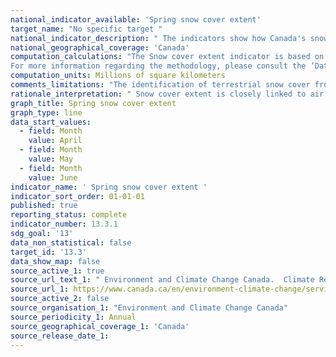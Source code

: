 ```yaml
---
national_indicator_available: 'Spring snow cover extent'
target_name: "No specific target "
national_indicator_description: " The indicators show how Canada's snow cover is changing from year-to-year and over time. The indicators report spring snow cover extent and annual snow cover duration. Snow cover extent is the area of land with snow on the ground. (definition from ECCC)"
national_geographical_coverage: 'Canada'
computation_calculations: "The Snow cover extent indicator is based on the monthly mean snow extent values derived from 5 datasets: NOAA Snow Chart Climate Data Record, Crocus, MERRA-2, GlobSnow-3 and Brown.(ECCC)
For more information regarding the methodology, please consult the ‘Data sources and methods’ section in the data source."
computation_units: Millions of square kilometers
comments_limitations: "The identification of terrestrial snow cover from visible satellite data is heavily influenced by anything that obscures the surface, such as darkness, cloud cover or dense forest. Increased frequency of visible satellite coverage over time, as well as all-weather snow cover information from passive microwave satellites, means that our ability to detect and map snow is now much better than in the early part of the data record. (ECCC)"
rationale_interpretation: " Snow cover extent is closely linked to air temperature, which means it has a strong seasonal cycle, and varies from year-to-year. Spring snow cover trends are of significant interest because of the wide range of impacts (for example, hydrology, ecosystems and wildfire risk) and because positive feedbacks in the climate system are strongest during this season. (ECCC)"
graph_title: Spring snow cover extent
graph_type: line
data_start_values:
  - field: Month
    value: April
  - field: Month
    value: May
  - field: Month
    value: June
indicator_name: ' Spring snow cover extent '
indicator_sort_order: 01-01-01
published: true
reporting_status: complete
indicator_number: 13.3.1
sdg_goal: '13'
data_non_statistical: false
target_id: '13.3'
data_show_map: false
source_active_1: true
source_url_text_1: " Environment and Climate Change Canada.  Climate Research Division"
source_url_1: https://www.canada.ca/en/environment-climate-change/services/environmental-indicators/snow-cover.html
source_active_2: false
source_organisation_1: "Environment and Climate Change Canada"
source_periodicity_1: Annual
source_geographical_coverage_1: 'Canada'
source_release_date_1: 
---
```


